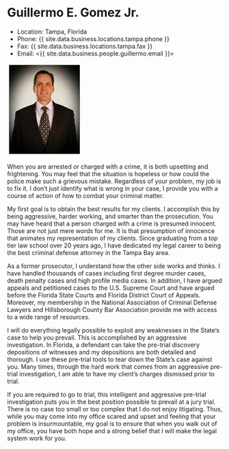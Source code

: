 # Guillermo E. Gomez Jr.

* Location: Tampa, Florida
* Phone: {{ site.data.business.locations.tampa.phone }}
* Fax: {{ site.data.business.locations.tampa.fax }}
* Email: <{{ site.data.business.people.guillermo.email }}>

![Attorney photo](/assets/images/attorney_guillermo_gomez.jpg)

When you are arrested or charged with a crime, it is both upsetting and frightening.  You may feel that the situation is hopeless or how could the police make such a grievous mistake. Regardless of your problem, my job is to fix it.  I don’t just identify what is wrong in your case, I provide you with a course of action of how to combat your criminal matter.

My first goal is to obtain the best results for my clients. I accomplish this by being aggressive, harder working, and smarter than the prosecution. You may have heard that a person charged with a crime is presumed innocent.  Those are not just mere words for me.  It is that presumption of innocence that animates my representation of my clients. Since graduating from a top tier law school over 20 years ago, I have dedicated my legal career to being the best criminal defense attorney in the Tampa Bay area.

As a former prosecutor, I understand how the other side works and thinks. I have handled thousands of cases including first degree murder cases, death penalty cases and high profile media cases.  In addition, I have argued appeals and petitioned cases to the U.S. Supreme Court and have argued before the Florida State Courts and Florida District Court of Appeals.  Moreover, my membership in the National Association of Criminal Defense Lawyers and Hillsborough County Bar Association provide me with access to a wide range of resources.

I will do everything legally possible to exploit any weaknesses in the State’s case to help you prevail.  This is accomplished by an aggressive investigation.  In Florida, a defendant can take the pre-trial discovery depositions of witnesses and my depositions are both detailed and thorough.   I use these pre-trial tools to tear down the State’s case against you. Many times, through the hard work that comes from an aggressive pre-trial investigation, I am able to have my client’s charges dismissed prior to trial.

If you are required to go to trial, this intelligent and aggressive pre-trial investigation puts you in the best position possible to prevail at a jury trial.  There is no case too small or too complex that I do not enjoy litigating. Thus, while you may come into my office scared and upset and feeling that your problem is insurmountable, my goal is to ensure that when you walk out of my office, you have both hope and a strong belief that I will make the legal system work for you.
